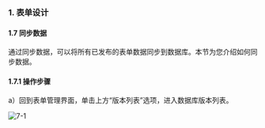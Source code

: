 ### 1. 表单设计

#### 1.7 同步数据

通过同步数据，可以将所有已发布的表单数据同步到数据库。本节为您介绍如何同步数据。

#### 1.7.1 操作步骤

a）回到表单管理界面，单击上方“版本列表”选项，进入数据库版本列表。

![7-1](https://www.feisuanyz.com/fspage/czzn/tablesj/tablesj_6_1.png)
